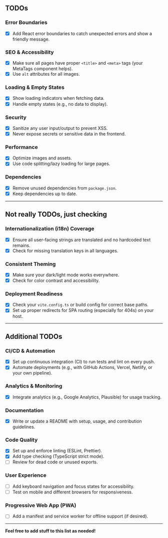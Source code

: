 ## TODOs

### Error Boundaries

- [x] Add React error boundaries to catch unexpected errors and show a friendly message.

### SEO & Accessibility

- [x] Make sure all pages have proper `<title>` and `<meta>` tags (your MetaTags component helps).
- [x] Use `alt` attributes for all images.

### Loading & Empty States

- [x] Show loading indicators when fetching data.
- [x] Handle empty states (e.g., no data to display).

### Security

- [x] Sanitize any user input/output to prevent XSS.
- [x] Never expose secrets or sensitive data in the frontend.

### Performance

- [x] Optimize images and assets.
- [x] Use code splitting/lazy loading for large pages.

### Dependencies

- [x] Remove unused dependencies from `package.json`.
- [x] Keep dependencies up to date.

---

## Not really TODOs, just checking

### Internationalization (i18n) Coverage

- [x] Ensure all user-facing strings are translated and no hardcoded text remains.
- [x] Check for missing translation keys in all languages.

### Consistent Theming

- [x] Make sure your dark/light mode works everywhere.
- [x] Check for color contrast and accessibility.

### Deployment Readiness

- [x] Check your `vite.config.ts` or build config for correct base paths.
- [x] Set up proper redirects for SPA routing (especially for 404s) on your host.

---

## Additional TODOs

### CI/CD & Automation

- [x] Set up continuous integration (CI) to run tests and lint on every push.
- [x] Automate deployments (e.g., with GitHub Actions, Vercel, Netlify, or your own pipeline).

### Analytics & Monitoring

- [x] Integrate analytics (e.g., Google Analytics, Plausible) for usage tracking.

### Documentation

- [x] Write or update a README with setup, usage, and contribution guidelines.

### Code Quality

- [x] Set up and enforce linting (ESLint, Prettier).
- [x] Add type checking (TypeScript strict mode).
- [ ] Review for dead code or unused exports.

### User Experience

- [ ] Add keyboard navigation and focus states for accessibility.
- [ ] Test on mobile and different browsers for responsiveness.

### Progressive Web App (PWA)

- [ ] Add a manifest and service worker for offline support (if desired).

---

**Feel free to add stuff to this list as needed!**
